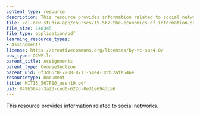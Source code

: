 ```yaml
---
content_type: resource
description: This resource provides information related to social networks.
file: /ol-ocw-studio-app/courses/15-567-the-economics-of-information-strategy-structure-and-pricing-fall-2010/849b564a3a23ced0622d0e31e6943ca6_MIT15_567F10_assn19.pdf
file_size: 148345
file_type: application/pdf
learning_resource_types:
- Assignments
license: https://creativecommons.org/licenses/by-nc-sa/4.0/
ocw_type: OCWFile
parent_title: Assignments
parent_type: CourseSection
parent_uid: 0f3d66c0-7208-8711-54e4-3dd52afe546e
resourcetype: Document
title: MIT15_567F10_assn19.pdf
uid: 849b564a-3a23-ced0-622d-0e31e6943ca6
---
```

This resource provides information related to social networks.